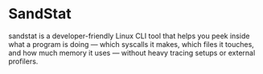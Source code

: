 # SandStat
sandstat is a developer-friendly Linux CLI tool that helps you peek inside what a program is doing — which syscalls it makes, which files it touches, and how much memory it uses — without heavy tracing setups or external profilers.
